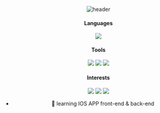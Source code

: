 <div align="center">
  
![header](https://capsule-render.vercel.app/api?type=Waving&color=timeGradient&height=220&section=header&text=Welcome!&animation=fadeIn&fontSize=70&fontAlignY=35&desc=LURKS02's%20Profile&descAlign=50&descAlignY=52&descSize=12)
#### Languages
<img src="https://img.shields.io/badge/Swift-B7C8D5?style=for-the-badge&logo=Swift&logoColor=white">

#### Tools
<img src="https://img.shields.io/badge/Figma-EBD6CE?style=for-the-badge&logo=Figma&logoColor=white">  <img src="https://img.shields.io/badge/Adobe Photoshop-ACCDEE?style=for-the-badge&logo=Adobe Photoshop&logoColor=white"> <img src="https://img.shields.io/badge/Github-D5D5D5?style=for-the-badge&logo=Github&logoColor=white">

#### Interests
<img src="https://img.shields.io/badge/Instagram-F3CFDC?style=for-the-badge&logo=Instagram&logoColor=white"> <img src="https://img.shields.io/badge/Steam-CBCBD8?style=for-the-badge&logo=Steam&logoColor=white"> <img src="https://img.shields.io/badge/Nintendo Switch-F6C4BD?style=for-the-badge&logo=Nintendo Switch&logoColor=white">


- 🌱 learning IOS APP front-end & back-end<br>
</div>

